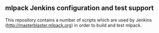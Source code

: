 mlpack Jenkins configuration and test support
---------------------------------------------

This repository contains a number of scripts which are used by Jenkins
(http://masterblaster.mlpack.org) in order to build and test mlpack.
